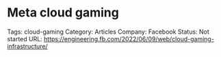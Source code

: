 # Meta cloud gaming

Tags: cloud-gaming
Category: Articles
Company: Facebook
Status: Not started
URL: https://engineering.fb.com/2022/06/09/web/cloud-gaming-infrastructure/